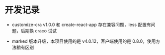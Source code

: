 # 开发记录

- customize-cra v1.0.0 和 create-react-app 存在兼容问题，less 配置有问题，后期换 craco 试试

- marked 版本升级，本项目使用的是 v4.0.12，客户端使用的是 0.8.0，使用方法稍有区别

